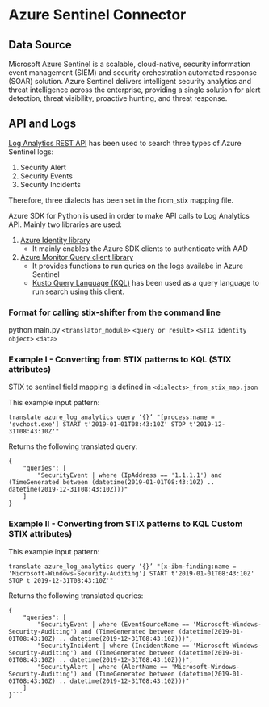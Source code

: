 # Azure Sentinel Connector

## Data Source 
Microsoft Azure Sentinel is a scalable, cloud-native, security information event management (SIEM) and security orchestration automated response (SOAR) solution. Azure Sentinel delivers intelligent security analytics and threat intelligence across the enterprise, providing a single solution for alert detection, threat visibility, proactive hunting, and threat response.

## API and Logs

[Log Analytics REST API](https://learn.microsoft.com/en-us/rest/api/loganalytics/) has been used to search three types of Azure Sentinel logs:

1. Security Alert
2. Security Events 
3. Security Incidents

Therefore, three dialects has been set in the from_stix mapping file.

Azure SDK for Python is used in order to make API calls to Log Analytics API. Mainly two libraries are used:

1. [Azure Identity library](https://learn.microsoft.com/en-us/python/api/overview/azure/identity-readme?view=azure-python)
    - It mainly enables the Azure SDK clients to authenticate with AAD
2. [Azure Monitor Query client library](https://learn.microsoft.com/en-us/python/api/overview/azure/monitor-query-readme?view=azure-python)
    - It provides functions to run quries on the logs availabe in Azure Sentinel
    - [Kusto Query Language (KQL)](https://learn.microsoft.com/en-us/azure/data-explorer/kusto/query/) has been used as a query language to run search using this client.

### Format for calling stix-shifter from the command line

python main.py `<translator_module>` `<query or result>` `<STIX identity object>` `<data>`

### Example I - Converting from STIX patterns to KQL (STIX attributes)
STIX to sentinel field mapping is defined in `<dialects>_from_stix_map.json` <br/>

This example input pattern:

`translate azure_log_analytics query ‘{}’ "[process:name = 'svchost.exe'] START t'2019-01-01T08:43:10Z' STOP t'2019-12-31T08:43:10Z'"`

Returns the following translated query:

```
{
    "queries": [
        "SecurityEvent | where (IpAddress == '1.1.1.1') and (TimeGenerated between (datetime(2019-01-01T08:43:10Z) .. datetime(2019-12-31T08:43:10Z)))"
    ]
}
```

### Example II - Converting from STIX patterns to KQL Custom STIX attributes)

This example input pattern:

`translate azure_log_analytics query ‘{}’ "[x-ibm-finding:name = 'Microsoft-Windows-Security-Auditing'] START t'2019-01-01T08:43:10Z' STOP t'2019-12-31T08:43:10Z'"`

Returns the following translated queries:
```
{
    "queries": [
        "SecurityEvent | where (EventSourceName == 'Microsoft-Windows-Security-Auditing') and (TimeGenerated between (datetime(2019-01-01T08:43:10Z) .. datetime(2019-12-31T08:43:10Z)))",
        "SecurityIncident | where (IncidentName == 'Microsoft-Windows-Security-Auditing') and (TimeGenerated between (datetime(2019-01-01T08:43:10Z) .. datetime(2019-12-31T08:43:10Z)))",
        "SecurityAlert | where (AlertName == 'Microsoft-Windows-Security-Auditing') and (TimeGenerated between (datetime(2019-01-01T08:43:10Z) .. datetime(2019-12-31T08:43:10Z)))"
    ]
}```
